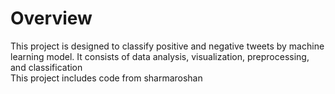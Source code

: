 # Overview
This project is designed to classify positive and  negative tweets by machine learning model. It consists of data analysis, visualization, preprocessing, and classification\
This project includes code from sharmaroshan
